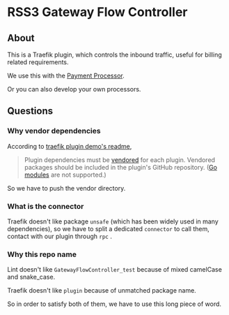 # RSS3 Gateway Flow Controller

## About

This is a Traefik plugin, which controls the inbound traffic, useful for billing related requirements.

We use this with the [Payment Processor](https://github.com/RSS3-Network/Payment-Processor).

Or you can also develop your own processors.

## Questions

### Why vendor dependencies

According to [traefik plugin demo's readme](https://github.com/traefik/plugindemo/blob/8a77aea29f9038903ab44059e2aa42a37ff52752/readme.md?plain=1#L27-L28),

> Plugin dependencies must be [vendored](https://golang.org/ref/mod#vendoring) for each plugin.
> Vendored packages should be included in the plugin's GitHub repository. ([Go modules](https://blog.golang.org/using-go-modules) are not supported.)

So we have to push the vendor directory.

### What is the connector

Traefik doesn't like package `unsafe` (which has been widely used in many dependencies), so we have to split a dedicated `connector` to call them, contact with our plugin through `rpc` .

### Why this repo name

Lint doesn't like `GatewayFlowController_test` because of mixed camelCase and snake_case.

Traefik doesn't like `plugin` because of unmatched package name.

So in order to satisfy both of them, we have to use this long piece of word.
